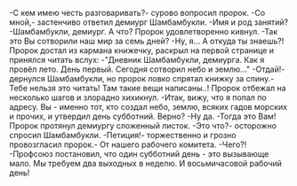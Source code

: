   -С кем имею честь разговаривать?- сурово вопросил пророк.
-Со мной,- застенчиво ответил демиург Шамбамбукли.
-Имя и род занятий?
-Шамбамбукли, демиург. А что?
Пророк удовлетворенно кивнул.
-Так это Вы сотворили наш мир за семь дней?
-Ну, я... А откуда ты знаешь?!
Пророк достал из кармана книжечку, раскрыл на первой странице и принялся читать вслух:
-"Дневник Шамбамбукли, демиурга. Как я провёл лето. День первый. Сегодня сотворил небо и землю..."
-Отдай!- дернулся Шамбамбукли, но пророк ловко спрятал книжку за спину.- Тебе нельзя это читать! Там такие вещи написаны..!
Пророк отбежал на несколько шагов и злорадно хихикнул.
-Итак, вижу, что я попал по адресу. Вы - именно тот, кто создал небо, землю, всяких гадов морских и прочих, и утвердил день субботний. Верно?
-Ну да.
-Тогда это Вам!
Пророк протянул демиургу сложенный листок.
-Это что?- осторожно спросил Шамбамбукли.
-Петиция!- торжественно и грозно провозгласил пророк.- От нашего рабочего комитета.
-Чего?!
-Профсоюз постановил, что один субботний день - это вызывающе мало. Мы требуем два выходных в неделю. И восьмичасовой рабочий день!      